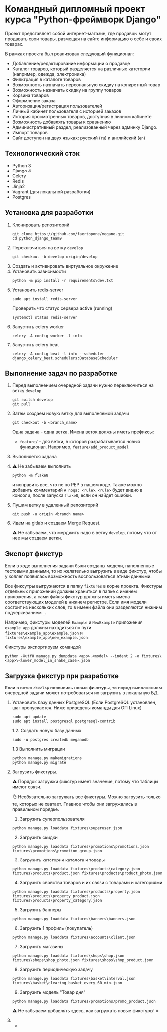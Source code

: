 # Командный дипломный проект курса "Python-фреймворк Django"
Проект представляет собой интернет-магазин, где продавцы могут продавать свои товары, размещая на сайте информацию о себе и своих товарах.

В рамках проекта был реализован следующий функционал:
* Добавление/редактирование информации о продавце
* Каталог товаров, который разделяется на различные категории (например, одежда, электроника)
* Фильтрация в каталоге товаров
* Возможность назначать персональную скидку на конкретный товар
* Возможность назначать скидку на группу товаров
* Корзина товаров
* Оформление заказа
* Авторизация/регистрация пользователей
* Личный кабинет пользователя с историей заказов
* История просмотренных товаров, доступная в личном кабинете
* Возможность добавлять товары к сравнению
* Административный раздел, реализованный через админку Django.
* Импорт товаров
* Сайт доступен на двух языках: русский (``ru``) и английский (``en``)

## Технологический стэк
* Python 3
* Django 4
* Celery
* Redis
* Jinja2
* Vagrant (для локальной разработки)
* Postgres

## Установка для разработки
1. Клонировать репозиторий
   ```
   git clone https://github.com/faertopone/megano.git
   cd python_django_team9
   ```
2. Переключиться на ветку ``develop``
   ```
   git checkout -b develop origin/develop
   ```
3. Создать и активировать виртуальное окружение
4. Установить зависимости
   ```
   python -m pip install -r requirements\dev.txt
   ```
5. Установить redis-server
   ```
   sudo apt install redis-server
   ```
   Проверить что статус сервера active (running)
   ```
   systemctl status redis-server
   ```
6. Запустить celery worker
   ```
   celery -A config worker -l info
   ```
7. Запустить celery beat
   ```
   celery -A config beat -l info --scheduler django_celery_beat.schedulers:DatabaseScheduler
   ```

## Выполнение задач по разработке
1. Перед выполнением очередной задачи нужно переключиться на ветку ``develop``
   ```
   git switch develop
   git pull
   ```
2. Затем создаем новую ветку для выполняемой задачи
   ```
   git checkout -b <branch_name>
   ```
   Одна задача - одна ветка. Имена веток должны иметь префиксы:
   * ``feature/`` - для ветки, в которой разрабатывается новый функционал. Например, ``feature/add_product_model``
3. Выполняется задача
4. :warning: Не забываем выполнить
   ```
   python -m flake8
   ```
   и исправить все, что не по PEP в нашем коде.
   Также можно добавить комментарий ``# noqa: <rule>``. ``<rule>`` будет видно в консоли, после запуска ``flake8``, если он найдет ошибки.
5. Пушим ветку в удаленный репозиторий
   ```
   git push -u origin <branch_name>
   ```
6. Идем на gitlab и создаем Merge Request.
   
   :warning: Не забываем, что мерджить надо в ветку ``develop``, потому что от нее мы создаем ветки.

## Экспорт фикстур
Если в ходе выполнения задачи были созданы модели, наполненные тестовыми данными, то их желательно выгрузить в виде фикстур, чтобы у коллег появилась возможность воспользоваться этими данными.

Все фиксутры выгружаются в папку ``fixtures`` в корне проекта. Фикстуры отдельных приложений должны храниться в папке с именем приложения, а сами файлы фикстур должны иметь имена соответствующих моделей в нижнем регистре. Если имя модели состоит из нескольких слов, то в имени файла они разделяются нижним подчеркиванием ``_``.

Например, фикстуры моделей ``Example`` и ``NewExample`` приложения ``example_app`` должны находиться по пути ``fixtures\example_app\example.json`` и ``fixtures\example_app\new_example.json``

Фикстуры экспортируем командой
```
python -Xutf8 manage.py dumpdata <app>.<model> --indent 2 -o fixtures\<app>\<lower_model_in_snake_case>.json
```

## Загрузка фикстур при разработке
Если в ветке ``develop`` появились новые фикстуры, то перед выполнением очередной задачи может потребоваться их загрузить в локальную БД.

1. Установить базу данных PostgreSQL
   (Если PostgreSQL установлен, шаг пропускается. 
    Ниже приведены команды для ОП Linux)
   ```
   sudo apt update
   sudo apt install postgresql postgresql-contrib
   ```

   1.2. Создать новую базу данных
   ```
   sudo -u postgres createdb meganodb 
   ```

   1.3 Выполнить миграции
      ```
      python manage.py makemigrations
      python manage.py migrate
      ```
2. Загрузить фикстуры.

   :warning: Порядок загружки фикстур имеет значение, потому что таблицы имеют связи.

   :ok_hand: Необязательно загружать все фикстуры. Можно загрузить только те, которых не хватает. Главное чтобы они загружались в правильном порядке.   
   
   1. Загрузить суперпользователя
   ```
   python manage.py loaddata fixtures\superuser.json
   ```
   2. Загрузить скидки
   ```
   python manage.py loaddata fixtures\promotions\promotions.json fixtures\promotions\promotion_group.json
   ```
   3. Загрузить категории каталога и товары
   ```
   python manage.py loaddata fixtures\products\category.json fixtures\products\product.json fixtures\products\product_photo.json
   ```
   4. Загрузить свойства товаров и их связи с товарами и категориями
   ```
   python manage.py loaddata fixtures\products\property.json fixtures\products\property_product.json fixtures\products\property_category.json
   ```
   5. Загрузить баннеры
   ```
   python manage.py loaddata fixtures\banners\banners.json
   ```
   6. Загрузить 1 профиль (покупатель)  
   ```
   python manage.py loaddata fixtures\accounts\client.json
   ```
   7. Загрузить магазины
   ```
   python manage.py loaddata fixtures\shops\shop.json fixtures\shops\shop_photo.json fixtures\shops\shop_product.json
   ```
   8. Загрузить периодическую задачу
   ```
   python manage.py loaddata fixtures\basket\interval.json fixtures\basket\clearing_basket_every_60_min.json
   ```
   9. Загрузить модель "Товар дня"
   ```
   python manage.py loaddata fixtures/promotions/promo_product.json
   ```
   
   :warning: Не забываем добавлять здесь, как загружать новые фикстуры!
=
3. *
